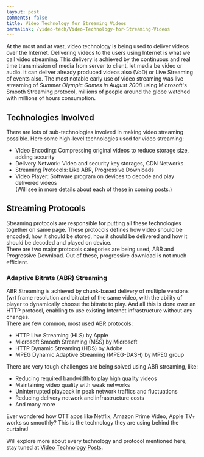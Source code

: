 ```yaml
---
layout: post
comments: false
title: Video Technology for Streaming Videos
permalink: /video-tech/Video-Technology-for-Streaming-Videos
---
```


At the most and at vast, video technology is being used to deliver videos over the Internet. Delivering videos to the users using Internet is what we call video streaming. This delivery is achieved by the continuous and real time transmission of media from server to client, let media be video or audio. It can deliver already produced videos also (VoD) or Live Streaming of events also. The most notable early use of video streaming was live streaming of *Summer Olympic Games in August 2008* using Microsoft's Smooth Streaming protocol, millions of people around the globe watched with millions of hours consumption.

## Technologies Involved
There are lots of sub-technologies involved in making video streaming possible. Here some high-level technologies used for video streaming:
- Video Encoding: Compressing original videos to reduce storage size, adding security
- Delivery Network: Video and security key storages, CDN Networks
- Streaming Protocols: Like ABR, Progressive Downloads
- Video Player: Software program on devices to decode and play delivered videos  
(Will see in more details about each of these in coming posts.)

## Streaming Protocols
Streaming protocols are responsible for putting all these technologies together on same page. These protocols defines how video should be encoded, how it should be stored, how it should be delivered and how it should be decoded and played on device.  
There are two major protocols categories are being used, ABR and Progressive Download. Out of these, progressive download is not much efficient.

### Adaptive Bitrate (ABR) Streaming
ABR Streaming is achieved by chunk-based delivery of multiple versions (wrt frame resolution and bitrate) of the same video, with the ability of player to dynamically choose the bitrate to play. And all this is done over an HTTP protocol, enabling to use existing Internet infrastructure without any changes.  
There are few common, most used ABR protocols:
- HTTP Live Streaming (HLS) by Apple
- Microsoft Smooth Streaming (MSS) by Microsoft
- HTTP Dynamic Streaming (HDS) by Adobe
- MPEG Dynamic Adaptive Streaming (MPEG-DASH) by MPEG group

There are very tough challenges are being solved using ABR streaming, like:
- Reducing required bandwidth to play high quality videos
- Maintaining video quality with weak networks
- Uninterrupted playback in peak network traffics and fluctuations
- Reducing delivery network and infrastructure costs
- And many more

Ever wondered how OTT apps like Netflix, Amazon Prime Video, Apple TV+ works so smoothly? This is the technology they are using behind the curtains!

Will explore more about every technology and protocol mentioned here, stay tuned at [Video Technology Posts](http://d4ttatraya.me/video-tech/).


